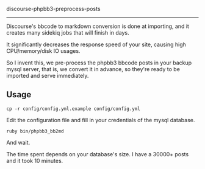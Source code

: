 discourse-phpbb3-preprocess-posts

------

Discourse's bbcode to markdown conversion is done at importing, and it creates many sidekiq jobs that will finish in days.

It significantly decreases the response speed of your site, causing high CPU/memory/disk IO usages.

So I invent this, we pre-process the phpbb3 bbcode posts in your backup mysql server, that is, we convert it in advance, so they're ready to be imported and serve immediately.

## Usage ##

    cp -r config/config.yml.example config/config.yml

Edit the configuration file and fill in your credentials of the mysql database.

    ruby bin/phpbb3_bb2md

And wait.

The time spent depends on your database's size. I have a 30000+ posts and it took 10 minutes.
